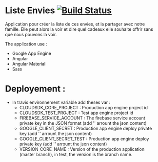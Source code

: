 Liste Envies [![Build Status](https://travis-ci.org/patou/liste-envies.svg?branch=master)](https://travis-ci.org/patou/liste-envies)
==================

Application pour créer la liste de ces envies, et la partager avec notre famille. Elle peut alors la voir et dire quel cadeaux elle souhaite offrir sans que nous pouvons la voir.

The application use :
- Google App Engine
- Angular
- Angular Material
- Sass


# Deployement :

* In travis environnement variable add theses var :
  * CLOUDSDK_CORE_PROJECT : Production app engine project id
  * CLOUDSDK_TEST_PROJECT : Test app engine project id
  * FIREBASE_SERVICE_ACCOUNT : The firebase service account private key in the JSON format (add '' arrount the json content)
  * GOOGLE_CLIENT_SECRET : Production app engine deploy private key (add '' arrount the json content)
  * GOOGLE_CLIENT_SECRET_TEST : Production app engine deploy private key (add '' arrount the json content)
  * VERSION_CORE_NAME : Version of the production application (master branch), in test, the version is the branch name.